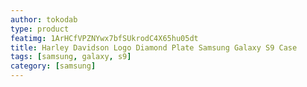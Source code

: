 ```yaml
---
author: tokodab
type: product
featimg: 1ArHCfVPZNYwx7bfSUkrodC4X65hu05dt
title: Harley Davidson Logo Diamond Plate Samsung Galaxy S9 Case
tags: [samsung, galaxy, s9]
category: [samsung]
---
```

